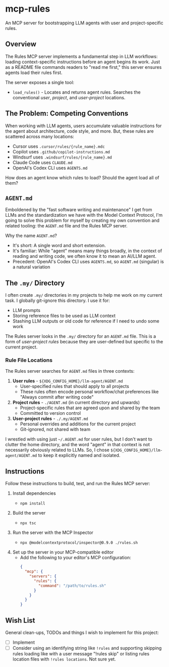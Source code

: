 # mcp-rules

An MCP server for bootstrapping LLM agents with user and project-specific rules.


## Overview

The Rules MCP server implements a fundamental step in LLM workflows: loading context-specific instructions before an agent begins its work. Just as a README file commands readers to "read me first," this server ensures agents load their rules first.

The server exposes a single tool:
* `load_rules()` - Locates and returns agent rules. Searches the conventional _user_, _project_, and _user-project_ locations.


## The Problem: Competing Conventions

When working with LLM agents, users accumulate valuable instructions for the agent about architecture, code style, and more. But, these rules are scattered across many locations:

* Cursor uses `.cursor/rules/{rule_name}.mdc`
* Copilot uses `.github/copilot-instructions.md`
* Windsurf uses `.windsurf/rules/{rule_name}.md`
* Claude Code uses `CLAUDE.md`
* OpenAI's Codex CLI uses `AGENTS.md`

How does an agent know which rules to load? Should the agent load all of them?


## `AGENT.md`

Emboldened by the "fast software writing and maintenance" I get from LLMs and the standardization we have with the Model Context Protocol, I'm going to solve this problem for myself by creating my own convention and related tooling: the `AGENT.md` file and the Rules MCP server.

Why the name `AGENT.md`?

* It's short: A single word and short extension.
* It's familiar: While "agent" means many things broadly, in the context of reading and writing code, we often know it to mean an AI/LLM agent.
* Precedent: OpenAI's Codex CLI uses `AGENTS.md`, so `AGENT.md` (singular) is a natural variation


## The `.my/` Directory

I often create `.my/` directories in my projects to help me work on my current task. I globally git-ignore this directory. I use it for:

* LLM prompts
* Storing reference files to be used as LLM context
* Stashing LLM outputs or old code for reference if I need to undo some work

The Rules server looks in the `.my/` directory for an `AGENT.md` file. This is a form of *user-project rules* because they are user-defined but specific to the current project.


### Rule File Locations

The Rules server searches for `AGENT.md` files in three contexts:

1. **User rules** - `${XDG_CONFIG_HOME}/llm-agent/AGENT.md`
   * User-specified rules that should apply to all projects
   * These rules often encode personal workflow/chat preferences like "Always commit after writing code"
2. **Project rules** - `./AGENT.md` (in current directory and upwards)
   * Project-specific rules that are agreed upon and shared by the team
   * Committed to version control
3. **User-project rules** - `./.my/AGENT.md`
   - Personal overrides and additions for the current project
   - Git-ignored, not shared with team

I wrestled with using just `~/.AGENT.md` for user rules, but I don't want to clutter the home directory, and the word "agent" in that context is not necessarily obviously related to LLMs. So, I chose `${XDG_CONFIG_HOME}/llm-agent/AGENT.md` to keep it explicitly named and isolated.


## Instructions

Follow these instructions to build, test, and run the Rules MCP server:

1. Install dependencies
   * ```nushell
     npm install
     ```
2. Build the server
   * ```nushell
     npx tsc
     ```
3. Run the server with the MCP Inspector
   * ```nushell
     npx @modelcontextprotocol/inspector@0.9.0 ./rules.sh
     ```
4. Set up the server in your MCP-compatible editor
   * Add the following to your editor's MCP configuration:
     ```json
     {
       "mcp": {
         "servers": {
           "rules": {
             "command": "/path/to/rules.sh"
           }
         }
       }
     }
     ```


## Wish List

General clean-ups, TODOs and things I wish to implement for this project:

* [ ] Implement
* [ ] Consider using an identifying string like `!rules` and supporting skipping rules loading like with a user message "!rules skip"
  or listing rules location files with `!rules locations`. Not sure yet.
